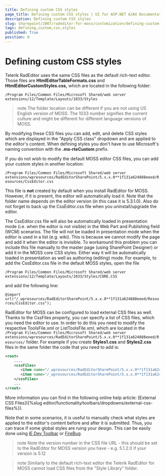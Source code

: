 ```yaml
---
title: Defining custom CSS styles
page_title: Defining custom CSS styles | UI for ASP.NET AJAX Documentation
description: Defining custom CSS styles
slug: sharepoint/2007/radeditor-for-moss/customization/defining-custom-css-styles
tags: defining,custom,css,styles
published: True
position: 0
---
```


# Defining custom CSS styles


Telerik RadEditor uses the same CSS files as the default rich-text editor. Those files are **HtmlEditorTableFormats.css** and **HtmlEditorCustomStyles.css,** which are located in the following folder:

`/Program Files/Common Files/Microsoft Shared/web server extensions/12/Template/Layouts/1033/Styles`

>note The folder location can be different if you are not using US English version of MOSS. The 1033 number signifies the current culture and might be different for different language versions of MOSS.

By modifying these CSS files you can add, edit, and delete CSS styles which are displayed in the "Apply CSS class" dropdown and are applied to the editor's content. When defining styles you don't have to use Microsoft's naming convention with the **.ms-rteCustom** prefix.

If you do not wish to modify the default MOSS editor CSS files, you can add your custom styles in another location:

`/Program Files/Common Files/Microsoft Shared/web server extensions/wpresources/RadEditorSharePoint/5.x.x.0**1f131a624888eeed/Resources/CssEditor.css`

This file is **not** created by default when you install RadEditor for MOSS. However, if it is present, the editor will automatically load it. Note that the folder name depends on the editor version (in this case it is 5.3.1.0). Also do not forget to back up the CssEditor.css file when you uninstall/upgrade the editor.

The CssEditor.css file will also be automatically loaded in presentation mode (i.e. when the editor is not visible) in the Web Part and Publishing field (WCM) scenarios. The file will not be loaded in presentation mode when the editor is used in a list (e.g. wiki). This is because we cannot modify the page and add it when the editor is invisible. To workaround this problem you can include this file manually to the master page (using SharePoint Designer) or add it in the MOSS core CSS styles. Either way it will be automatically loaded in presentation as well as authoring (editing) mode. For example, to add the CssEditor.css file in the default MOSS styles, open the file

`/Program Files/Common Files/Microsoft Shared/web server extensions/12/Template/Layouts/1033/Styles/CORE.CSS`

and add the following line:

`@import url("/_wpresources/RadEditorSharePoint/5.x.x.0**1f131a624888eeed/Resources/CssEditor.css");`

RadEditor for MOSS can be configured to load external CSS files as well. Thanks to the CssFiles property, you can specify a list of CSS files, which you need the editor to use. In order to do this you need to modify the respective ToolsFile.xml or ListToolsFile.xml, which are located in the `/Program Files/Common Files/Microsoft Shared/web server extensions/wpresources/RadEditorSharePoint/5.x.x.0**1f131a624888eeed/Resources/` folder. For example if you create **Styles1.css** and **Styles2.css** files in the same folder the code that you need to add is:

````XML
<root>
	....
	<cssFiles>
	   <item name="/_wpresources/RadEditorSharePoint/5.x.x.0**1f131a624888eeed/Resources/Styles1.css" />
	   <item name="/_wpresources/RadEditorSharePoint/5.x.x.0**1f131a624888eeed/Resources/Styles2.css" />
	</cssFiles>
	...
</root>
````



More information you can find in the following online help article: [External CSS Files]({%slug editor/functionality/toolbars/dropdowns/external-css-files%}).

Note that in some scenarios, it is useful to manually check what styles are applied to the editor's content before and after it is submitted. Thus, you can trace if some global styles are ruing your design. This can be easily done using [IE Dev Toolbar](http://www.microsoft.com/downloads/details.aspx?familyid=e59c3964-672d-4511-bb3e-2d5e1db91038&displaylang=en) or [FireBug](http://getfirebug.com/).

>note Note the version number in the CSS file URL - this should be set to the RadEditor for MOSS version you have - e.g. 5.1.2.0 if your version is 5.12
>


>note Similarly to the default rich-text editor the Telerik RadEditor for MOSS cannot load CSS files from the "Style Library" folder.
>

